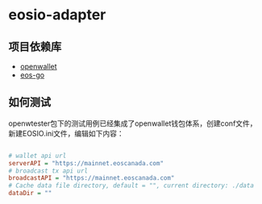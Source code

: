 # eosio-adapter

## 项目依赖库

- [openwallet](https://github.com/blocktree/openwallet.git)
- [eos-go](https://github.com/eoscanada/eos-go)

## 如何测试

openwtester包下的测试用例已经集成了openwallet钱包体系，创建conf文件，新建EOSIO.ini文件，编辑如下内容：

```ini

# wallet api url
serverAPI = "https://mainnet.eoscanada.com"
# broadcast tx api url
broadcastAPI = "https://mainnet.eoscanada.com"
# Cache data file directory, default = "", current directory: ./data
dataDir = ""

```